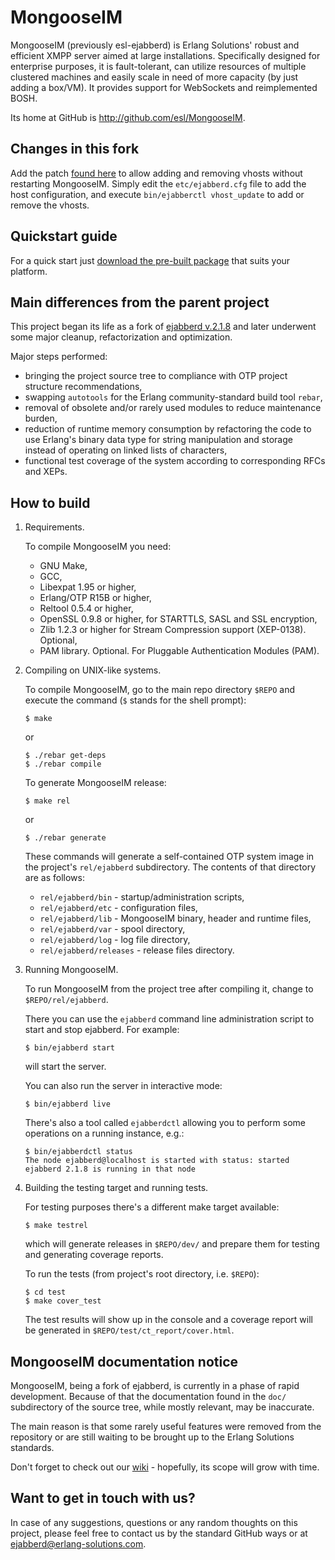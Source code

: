MongooseIM
============
MongooseIM (previously esl-ejabberd) is Erlang Solutions' robust and efficient XMPP
server aimed at large installations. Specifically designed for enterprise purposes,
it is fault-tolerant, can utilize resources of multiple clustered machines
and easily scale in need of more capacity (by just adding a box/VM).
It provides support for WebSockets and reimplemented BOSH.

Its home at GitHub is http://github.com/esl/MongooseIM.

Changes in this fork
--------------------
Add the patch [found here](https://support.process-one.net/browse/EJAB-284) to allow adding and removing vhosts without restarting MongooseIM. Simply edit the `etc/ejabberd.cfg` file to add the host configuration, and execute `bin/ejabberctl vhost_update` to add or remove the vhosts.


Quickstart guide
----------------
For a quick start just
[download the pre-built package](https://www.erlang-solutions.com/downloads/download-mongooseim)
that suits your platform.


Main differences from the parent project
----------------------------------------
This project began its life as a fork of
[ejabberd v.2.1.8](https://github.com/processone/ejabberd)
and later underwent some major cleanup, refactorization and optimization.

Major steps performed:
*   bringing the project source tree to compliance with OTP project structure
    recommendations,
*   swapping `autotools` for the Erlang community-standard build tool `rebar`,
*   removal of obsolete and/or rarely used modules to reduce maintenance
    burden,
*   reduction of runtime memory consumption by refactoring the code
    to use Erlang's binary data type for string manipulation and storage
    instead of operating on linked lists of characters,
*   functional test coverage of the system according to corresponding
    RFCs and XEPs.


How to build
------------
1.  Requirements.

    To compile MongooseIM you need:
    *   GNU Make,
    *   GCC,
    *   Libexpat 1.95 or higher,
    *   Erlang/OTP R15B or higher,
    *   Reltool 0.5.4 or higher,
    *   OpenSSL 0.9.8 or higher, for STARTTLS, SASL and SSL encryption,
    *   Zlib 1.2.3 or higher for Stream Compression support (XEP-0138). Optional,
    *   PAM library. Optional. For Pluggable Authentication Modules (PAM).

2.  Compiling on UNIX-like systems.

    To compile MongooseIM, go to the main repo directory `$REPO` and execute
    the command (`$` stands for the shell prompt):

        $ make

    or

        $ ./rebar get-deps
        $ ./rebar compile

    To generate MongooseIM release:

        $ make rel

    or

        $ ./rebar generate

    These commands will generate a self-contained OTP system image in the
    project's `rel/ejabberd` subdirectory. The contents of that directory are as
    follows:
    *   `rel/ejabberd/bin` - startup/administration scripts,
    *   `rel/ejabberd/etc` - configuration files,
    *   `rel/ejabberd/lib` - MongooseIM binary, header and runtime files,
    *   `rel/ejabberd/var` - spool directory,
    *   `rel/ejabberd/log` - log file directory,
    *   `rel/ejabberd/releases` - release files directory.

3.  Running MongooseIM.

    To run MongooseIM from the project tree after compiling it, change
    to `$REPO/rel/ejabberd`.

    There you can use the `ejabberd` command line administration script to
    start and stop ejabberd. For example:

        $ bin/ejabberd start

    will start the server.

    You can also run the server in interactive mode:

        $ bin/ejabberd live

    There's also a tool called `ejabberdctl` allowing you to perform some
    operations on a running instance, e.g.:

        $ bin/ejabberdctl status
        The node ejabberd@localhost is started with status: started
        ejabberd 2.1.8 is running in that node

4.  Building the testing target and running tests.

    For testing purposes there's a different make target available:

        $ make testrel

    which will generate releases in `$REPO/dev/` and prepare
    them for testing and generating coverage reports.

    To run the tests (from project's root directory, i.e. `$REPO`):

        $ cd test
        $ make cover_test

    The test results will show up in the console and a coverage report will
    be generated in `$REPO/test/ct_report/cover.html`.


MongooseIM documentation notice
---------------------------------
MongooseIM, being a fork of ejabberd, is currently in a phase
of rapid development. Because of that the documentation found in the `doc/`
subdirectory of the source tree, while mostly relevant, may be inaccurate.

The main reason is that some rarely useful features were removed from
the repository or are still waiting to be brought up to the Erlang Solutions standards.

Don't forget to check out our [wiki](https://github.com/esl/MongooseIM/wiki) - hopefully, its scope will grow with time.


Want to get in touch with us?
-----------------------------
In case of any suggestions, questions or any random thoughts on this project,
please feel free to contact us by the standard GitHub ways or at
<a href='mailto:ejabberd@erlang-solutions.com'>ejabberd@erlang-solutions.com</a>.
